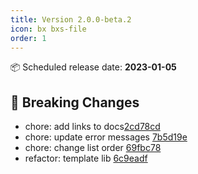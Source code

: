 ```yaml
---
title: Version 2.0.0-beta.2
icon: bx bxs-file
order: 1
---
```


:package: Scheduled release date: **2023-01-05**

## :rotating_light: Breaking Changes

- chore: add links to docs[2cd78cd](https://github.com/WoW-CMS/BlizzCMS/commit/2cd78cdbdcd6144f2a6ad6c1db7aa481c3aee071)
- chore: update error messages [7b5d19e](https://github.com/WoW-CMS/BlizzCMS/commit/7b5d19e4a9f4a2060f3c3954ec507c84fd2b3d9c)
- chore: change list order [69fbc78](https://github.com/WoW-CMS/BlizzCMS/commit/69fbc78b862125e28c79094db4c22bbadc74615d)
- refactor: template lib [6c9eadf](https://github.com/WoW-CMS/BlizzCMS/commit/6c9eadf2055535cca9b04bbd840fd6042b15f3fb)

